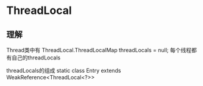# ThreadLocal
## 理解
Thread类中有 ThreadLocal.ThreadLocalMap threadLocals = null;
每个线程都有自己的threadLocals

threadLocals的组成
static class Entry extends WeakReference<ThreadLocal<?>>